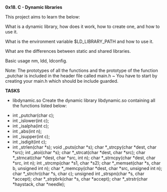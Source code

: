 **0x18. C - Dynamic libraries**

This project aims to learn the below:

What is a dynamic library, how does it work, how to create one, and how to use it.

What is the environment variable $LD_LIBRARY_PATH and how to use it.

What are the differences between static and shared libraries.

Basic usage nm, ldd, ldconfig.

Note: The prototypes of all the functions and the prototype of the function _putchar is included in the header file called main.h ~ You have to start by creating your main.h which should be include guarded.

**TASKS**

* libdynamic.so
Create the dynamic library libdynamic.so containing all the functions listed below:
- int _putchar(char c);
- int _islower(int c);
- int _isalpha(int c);
- int _abs(int n);
- int _isupper(int c);
- int _isdigit(int c);
- int _strlen(char *s);
void _puts(char *s);
char *_strcpy(char *dest, char *src);
int _atoi(char *s);
char *_strcat(char *dest, char *src);
char *_strncat(char *dest, char *src, int n);
char *_strncpy(char *dest, char *src, int n);
int _strcmp(char *s1, char *s2);
char *_memset(char *s, char b, unsigned int n);
char *_memcpy(char *dest, char *src, unsigned int n);
char *_strchr(char *s, char c);
unsigned int _strspn(char *s, char *accept);
char *_strpbrk(char *s, char *accept);
char *_strstr(char *haystack, char *needle);
